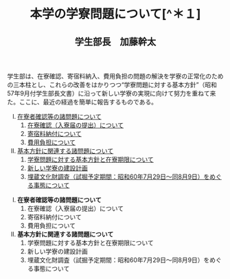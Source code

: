 <header>
<h1 class="title">本学の学寮問題について[^＊１]</h1>
<h2 class="author">学生部長　加藤幹太</h2>
</header>

学生部は、在寮確認、寄宿料納入、費用負担の問題の解決を学寮の正常化のための三本柱とし、これらの改善をはかりつつ“学寮問題に対する基本方針”（昭和57年9月付学生部長文書）に沿って新しい学寮の実現に向けて努力を重ねて来た。ここに、最近の経過を簡単に報告するものである。

<ol style="list-style-type:upper-roman;">
<li><a href="">在寮者確認等の諸問題について</a>
<ol>
<li><a href="">在寮確認（入寮届の提出）について</a></li>
<li><a href="">寄宿料納付について</a></li>
<li><a href="">費用負担について</a></li>
</ol>
</li>
<li><a href="">基本方針に関連する諸問題について</a>
<ol>
<li><a href="">学寮問題に対する基本方針と在寮期限について</a></li>
<li><a href="">新しい学寮の建設計画</a></li>
<li><a href="">埋蔵文化財調査（試掘予定期間：昭和60年7月29日〜同8月9日）をめぐる事態について</a></li>
</ol>
</li>
</ol>

<ol style="list-style-type:upper-roman;">
<li><strong>在寮者確認等の諸問題について</strong>
<ol>
<li>在寮確認（入寮届の提出）について</li>
<li>寄宿料納付について</li>
<li>費用負担について</li>
</ol>
</li>
<li><strong>基本方針に関連する諸問題について</strong>
<ol>
<li>学寮問題に対する基本方針と在寮期限について</li>
<li>新しい学寮の建設計画</li>
<li>埋蔵文化財調査（試掘予定期間：昭和60年7月29日〜同8月9日）をめぐる事態について</li>
</ol>
</li>
</ol>
